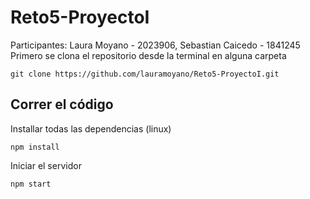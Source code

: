# Reto5-ProyectoI
Participantes:  Laura Moyano - 2023906, Sebastian Caicedo - 1841245  
Primero se clona el repositorio desde la terminal en alguna carpeta
```
git clone https://github.com/lauramoyano/Reto5-ProyectoI.git
```

## Correr el código

Installar todas las dependencias (linux)
```
npm install
```

Iniciar el servidor
```
npm start
```
